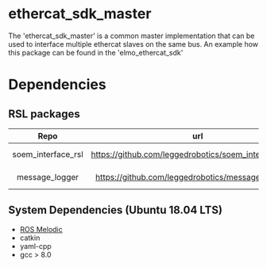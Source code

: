 # ethercat_sdk_master

The 'ethercat_sdk_master' is a common master implementation that can be used to interface multiple ethercat slaves on the same bus. 
An example how this package can be found in the 'elmo_ethercat_sdk'

# Dependencies

## RSL packages

| Repo           | url                                                  | License      | Content                                          |
|:--------------:|:----------------------------------------------------:|:------------:|:------------------------------------------------:|
| soem_interface_rsl | https://github.com/leggedrobotics/soem_interface_rsl.git | GPLv3        | EtherCAT functionalities                         |
| message_logger | https://github.com/leggedrobotics/message_logger.git | BSD 3-Clause | simple log streams                               |

## System Dependencies (Ubuntu 18.04 LTS)

- [ROS Melodic](https://wiki.ros.org/melodic)
- catkin
- yaml-cpp
- gcc > 8.0
